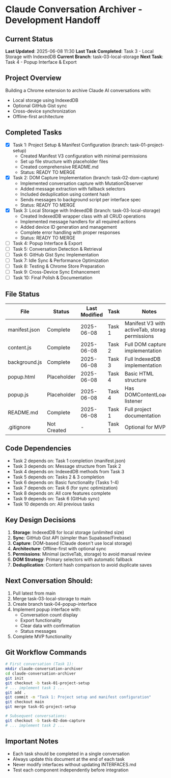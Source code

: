 # Claude Conversation Archiver - Development Handoff

## Current Status
**Last Updated**: 2025-06-08 11:30
**Last Task Completed**: Task 3 - Local Storage with IndexedDB
**Current Branch**: task-03-local-storage
**Next Task**: Task 4 - Popup Interface & Export

## Project Overview
Building a Chrome extension to archive Claude AI conversations with:
- Local storage using IndexedDB
- Optional GitHub Gist sync
- Cross-device synchronization
- Offline-first architecture

## Completed Tasks
- [x] Task 1: Project Setup & Manifest Configuration (branch: task-01-project-setup)
  - Created Manifest V3 configuration with minimal permissions
  - Set up file structure with placeholder files
  - Created comprehensive README.md
  - Status: READY TO MERGE
- [x] Task 2: DOM Capture Implementation (branch: task-02-dom-capture)
  - Implemented conversation capture with MutationObserver
  - Added message extraction with fallback selectors
  - Included deduplication using content hash
  - Sends messages to background script per interface spec
  - Status: READY TO MERGE
- [x] Task 3: Local Storage with IndexedDB (branch: task-03-local-storage)
  - Created IndexedDB wrapper class with all CRUD operations
  - Implemented message handlers for all required actions
  - Added device ID generation and management
  - Complete error handling with proper responses
  - Status: READY TO MERGE
- [ ] Task 4: Popup Interface & Export
- [ ] Task 5: Conversation Detection & Retrieval
- [ ] Task 6: GitHub Gist Sync Implementation
- [ ] Task 7: Idle Sync & Performance Optimization
- [ ] Task 8: Testing & Chrome Store Preparation
- [ ] Task 9: Cross-Device Sync Enhancement
- [ ] Task 10: Final Polish & Documentation

## File Status
| File | Status | Last Modified | Task | Notes |
|------|---------|--------------|------|-------|
| manifest.json | Complete | 2025-06-08 | Task 1 | Manifest V3 with activeTab, storage permissions |
| content.js | Complete | 2025-06-08 | Task 2 | Full DOM capture implementation |
| background.js | Complete | 2025-06-08 | Task 3 | Full IndexedDB implementation |
| popup.html | Placeholder | 2025-06-08 | Task 4 | Basic HTML structure |
| popup.js | Placeholder | 2025-06-08 | Task 4 | Has DOMContentLoaded listener |
| README.md | Complete | 2025-06-08 | Task 1 | Full project documentation |
| .gitignore | Not Created | - | Task 1 | Optional for MVP |

## Code Dependencies
- Task 2 depends on: Task 1 completion (manifest.json)
- Task 3 depends on: Message structure from Task 2
- Task 4 depends on: IndexedDB methods from Task 3
- Task 5 depends on: Tasks 2 & 3 completion
- Task 6 depends on: Basic functionality (Tasks 1-4)
- Task 7 depends on: Task 6 (for sync optimization)
- Task 8 depends on: All core features complete
- Task 9 depends on: Task 6 (GitHub sync)
- Task 10 depends on: All previous tasks

## Key Design Decisions
1. **Storage**: IndexedDB for local storage (unlimited size)
2. **Sync**: GitHub Gist API (simpler than Supabase/Firebase)
3. **Capture**: DOM-based (Claude doesn't use local storage)
4. **Architecture**: Offline-first with optional sync
5. **Permissions**: Minimal (activeTab, storage) to avoid manual review
6. **DOM Strategy**: Primary selectors with automatic fallback
7. **Deduplication**: Content hash comparison to avoid duplicate saves

## Next Conversation Should:
1. Pull latest from main
2. Merge task-03-local-storage to main
3. Create branch task-04-popup-interface
4. Implement popup interface with:
   - Conversation count display
   - Export functionality
   - Clear data with confirmation
   - Status messages
5. Complete MVP functionality

## Git Workflow Commands
```bash
# First conversation (Task 1):
mkdir claude-conversation-archiver
cd claude-conversation-archiver
git init
git checkout -b task-01-project-setup
# ... implement task 1 ...
git add .
git commit -m "Task 1: Project setup and manifest configuration"
git checkout main
git merge task-01-project-setup

# Subsequent conversations:
git checkout -b task-02-dom-capture
# ... implement task 2 ...
```

## Important Notes
- Each task should be completed in a single conversation
- Always update this document at the end of each task
- Never modify interfaces without updating INTERFACES.md
- Test each component independently before integration